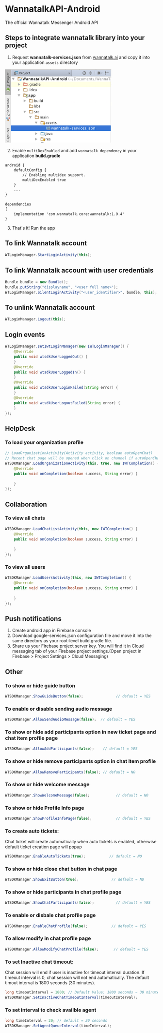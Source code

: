 # WannatalkAPI-Android
The official Wannatalk Messenger Android API

## Steps to integrate wannatalk library into your project
1. Request **wannatalk-services.json** from [wannatalk.ai](https://wannatalk.ai) and copy it into your application `assets` directory
<img src="Screenshots/Screenshot1.png" width="350">

2. Enable `multiDexEnabled` and add `wannatalk dependency` in your application **build.gradle**

```
android {
	defaultConfig {
	    // Enabling multidex support.
	    multiDexEnabled true
	}
	...
}

dependencies 
{
	implementation 'com.wannatalk.core:wannatalk:1.0.4'
}
```
3. That's it! Run the app

## To link Wannatalk account
```java
WTLoginManager.StartLoginActivity(this);
```

## To link Wannatalk account with user credentials
```java
Bundle bundle = new Bundle();
bundle.putString("displayname", "<user full name>");
WTLoginManager.SilentLoginActivity("<user_identifier>", bundle, this);
```    
## To unlink Wannatalk account
```java
WTLoginManager.Logout(this);
```    
## Login events
```java
WTLoginManager.setIwtLoginManager(new IWTLoginManager() {
	@Override
	public void wtsdkUserLoggedOut() {
	}
	@Override
	public void wtsdkUserLoggedIn() {
	}
	@Override
	public void wtsdkUserLoginFailed(String error) {
	}
	@Override
	public void wtsdkUserLogoutFailed(String error) {
	}
});
```

## HelpDesk
### To load your organization profile
```java
// LoadOrganizationActivity(Activity activity, boolean autoOpenChat)
// Recent chat page will be opened when click on channel if autoOpenChat is true, otherwise chat list page will be opened.
WTSDKManager.LoadOrganizationActivity(this, true, new IWTCompletion() {
	@Override
	public void onCompletion(boolean success, String error) {
	
	}
});
```    
## Collaboration
### To view all chats
```java
WTSDKManager.LoadChatListActivity(this, new IWTCompletion() {
	@Override
	public void onCompletion(boolean success, String error) {
	
	}
});
```    
### To view all users
```java
WTSDKManager.LoadUsersActivity(this, new IWTCompletion() {
	@Override
	public void onCompletion(boolean success, String error) {
	
	}
});
```
## Push notifications
1. Create android app in Firebase console
2. Download google-services.json configuration file and move it into the same directory as your root-level build.gradle file. 
3. Share us your Firebase project server key. You will find it in Cloud messaging tab of your Firebase project settings.(Open project in Firebase > Project Settings > Cloud Messaging)

## Other
### To show or hide guide button
```java
WTSDKManager.ShowGuideButton(false);               // default = YES
```

### To enable or disable sending audio message
```java
WTSDKManager.AllowSendAudioMessage(false);  // default = YES
```
### To show or hide add participants option in new ticket page and chat item profile page
```java
WTSDKManager.AllowAddParticipants(false);    // default = YES
```
### To show or hide remove participants option in chat item profile
```java
WTSDKManager.AllowRemoveParticipants(false); // default = NO
```
### To show or hide welcome message
```java
WTSDKManager.ShowWelcomeMessage(false);            // default = NO
```
### To show or hide Profile Info page
```java
WTSDKManager.ShowProfileInfoPage(false);           // default = YES
```
### To create auto tickets: 
Chat ticket will create automatically when auto tickets is enabled, otherwise default ticket creation page will popup
```java
WTSDKManager.EnableAutoTickets(true);           // default = NO
```
### To show or hide close chat button in chat page
```java
WTSDKManager.ShowExitButton(true);               // default = NO
```
### To show or hide participants in chat profile page
```java
WTSDKManager.ShowChatParticipants(false);          // default = YES
```
### To enable or disbale chat profile page
```java
WTSDKManager.EnableChatProfile(false);           // default = YES
```
### To allow modify in chat profile page
```java
WTSDKManager.AllowModifyChatProfile(false);       // default = YES
```
### To set Inactive chat timeout:  
Chat session will end if user is inactive for timeout interval duration. If timeout interval is 0, chat session will not end automatically. The default timout interval is 1800 seconds (30 minutes).
```java
long timeoutInterval = 1800; // Default Value: 1800 seconds ~ 30 minutes
WTSDKManager.SetInactiveChatTimeoutInterval(timeoutInterval);
```
### To set interval to check availble agent
```java
long timeInterval = 20; // default = 20 seconds
WTSDKManager.SetAgentQueueInterval(timeInterval);  
```
